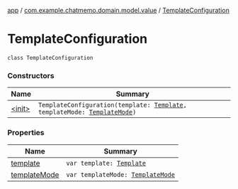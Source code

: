 [app](../../index.md) / [com.example.chatmemo.domain.model.value](../index.md) / [TemplateConfiguration](./index.md)

# TemplateConfiguration

`class TemplateConfiguration`

### Constructors

| Name | Summary |
|---|---|
| [&lt;init&gt;](-init-.md) | `TemplateConfiguration(template: `[`Template`](../../com.example.chatmemo.domain.model.entity/-template/index.md)`, templateMode: `[`TemplateMode`](../-template-mode/index.md)`)` |

### Properties

| Name | Summary |
|---|---|
| [template](template.md) | `var template: `[`Template`](../../com.example.chatmemo.domain.model.entity/-template/index.md) |
| [templateMode](template-mode.md) | `var templateMode: `[`TemplateMode`](../-template-mode/index.md) |
